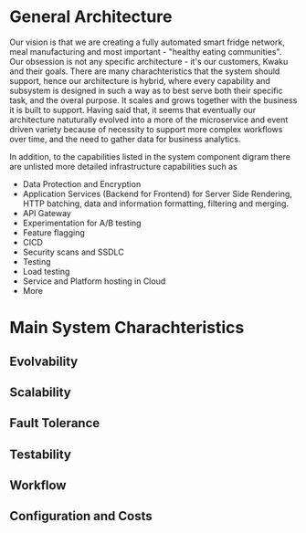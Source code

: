 # General Architecture  

Our vision is that we are creating a fully automated smart fridge network, meal manufacturing and most important - "healthy eating communities". Our obsession is not any specific architecture - it's our customers, Kwaku and their goals. 
There are many charachteristics that the system should support, hence our architecture is hybrid, where every capability and subsystem is designed in such a way as to best serve both their specific task, and the overal purpose. 
It scales and grows together with the business it is built to support. 
Having said that, it seems that eventually our architecture natuturally evolved into a more of the microservice and event driven variety because of necessity to support more complex workflows over time, and the need to gather data for business analytics.

In addition, to the capabilities listed in the system component digram there are unlisted more detailed infrastructure  capabilities such as 
* Data Protection and Encryption
* Application Services (Backend for Frontend) for Server Side Rendering, HTTP batching, data and information formatting, filtering and merging.
* API Gateway
* Experimentation for A/B testing
* Feature flagging
* CICD
* Security scans and SSDLC
* Testing
* Load testing
* Service and Platform hosting in Cloud
* More

# Main System Charachteristics

## Evolvability

## Scalability 

## Fault Tolerance

## Testability

## Workflow

## Configuration and Costs

